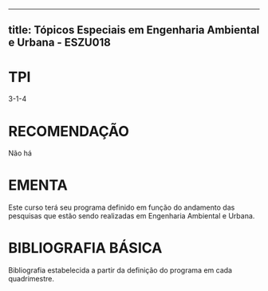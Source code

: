 
---
title: Tópicos Especiais em Engenharia Ambiental e Urbana - ESZU018 
---

# TPI

3-1-4

# RECOMENDAÇÃO

Não há

# EMENTA

Este curso terá seu programa definido em função do andamento das pesquisas que estão sendo realizadas em Engenharia Ambiental e Urbana.

# BIBLIOGRAFIA BÁSICA

Bibliografia estabelecida a partir da definição do programa em cada quadrimestre.
        